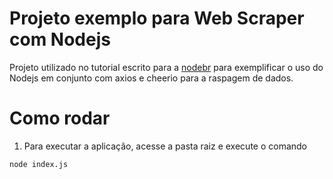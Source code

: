 # Projeto exemplo para Web Scraper com Nodejs

Projeto utilizado no tutorial escrito para a [nodebr](https://nodebr.org) para exemplificar o uso do Nodejs em conjunto com axios e cheerio para a raspagem de dados.

# Como rodar

1. Para executar a aplicação, acesse a pasta raiz e execute o comando
```
node index.js
``` 